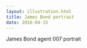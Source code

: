 ```yaml
---
layout: illustration.html
title: James Bond portrait
date: 2016-04-15
---
```


James Bond agent 007 portrait
